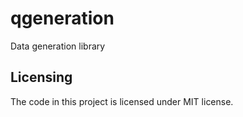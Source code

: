# qgeneration
Data generation library
## Licensing
The code in this project is licensed under MIT license.